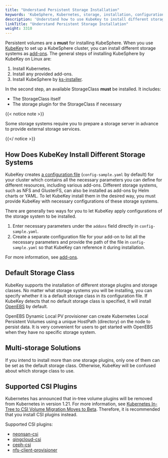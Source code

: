```yaml
---
title: "Understand Persistent Storage Installation"
keywords: 'KubeSphere, Kubernetes, storage, installation, configuration'
description: 'Understand how to use KubeKey to install different storage systems.'
linkTitle: "Understand Persistent Storage Installation"
weight: 3310
---
```


Persistent volumes are a **must** for installing KubeSphere. When you use [KubeKey](../../../installing-on-linux/introduction/kubekey/) to set up a KubeSphere cluster, you can install different storage systems as [add-ons](https://github.com/kubesphere/kubekey/blob/master/docs/addons.md). The general steps of installing KubeSphere by KubeKey on Linux are:

1. Install Kubernetes.
2. Install any provided add-ons.
3. Install KubeSphere by [ks-installer](https://github.com/kubesphere/ks-installer).

In the second step, an available StorageClass **must** be installed. It includes:

- The StorageClass itself
- The storage plugin for the StorageClass if necessary

{{< notice note >}}

Some storage systems require you to prepare a storage server in advance to provide external storage services. 

{{</ notice >}} 

## How Does KubeKey Install Different Storage Systems

KubeKey creates [a configuration file](../../../installing-on-linux/introduction/multioverview/#2-edit-the-configuration-file) (`config-sample.yaml` by default) for your cluster which contains all the necessary parameters you can define for different resources, including various add-ons. Different storage systems, such as NFS and GlusterFS, can also be installed as add-ons by Helm charts or YAML. To let KubeKey install them in the desired way, you must provide KubeKey with necessary configurations of these storage systems.

There are generally two ways for you to let KubeKey apply configurations of the storage system to be installed.

1. Enter necessary parameters under the `addons` field directly in `config-sample.yaml`.
2. Create a separate configuration file for your add-on to list all the necessary parameters and provide the path of the file in `config-sample.yaml` so that KubeKey can reference it during installation.

For more information, see [add-ons](https://github.com/kubesphere/kubekey/blob/master/docs/addons.md).

## Default Storage Class

KubeKey supports the installation of different storage plugins and storage classes. No matter what storage systems you will be installing, you can specify whether it is a default storage class in its configuration file. If KubeKey detects that no default storage class is specified, it will install [OpenEBS](https://github.com/openebs/openebs) by default.

OpenEBS Dynamic Local PV provisioner can create Kubernetes Local Persistent Volumes using a unique HostPath (directory) on the node to persist data. It is very convenient for users to get started with OpenEBS when they have no specific storage system.

## Multi-storage Solutions

If you intend to install more than one storage plugins, only one of them can be set as the default storage class. Otherwise, KubeKey will be confused about which storage class to use.

## Supported CSI Plugins

Kubernetes has announced that in-tree volume plugins will be removed from Kubernetes in version 1.21. For more information, see [Kubernetes In-Tree to CSI Volume Migration Moves to Beta](https://kubernetes.io/blog/2019/12/09/kubernetes-1-17-feature-csi-migration-beta/). Therefore, it is recommended that you install CSI plugins instead.

Supported CSI plugins:

- [neonsan-csi](https://github.com/yunify/qingstor-csi)
- [qingcloud-csi](../install-qingcloud-csi/)
- [ceph-csi](../install-ceph-csi-rbd/)
- [nfs-client-provisioner](../install-nfs-client/)